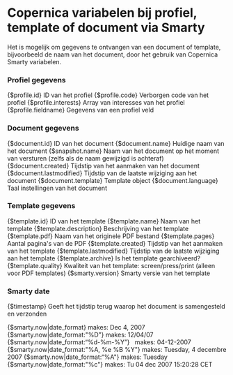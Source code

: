 # Copernica variabelen bij profiel, template of document via Smarty

Het is mogelijk om gegevens te ontvangen van een document of template, bijvoorbeeld de naam van het document, door het gebruik van Copernica Smarty variabelen.

### Profiel gegevens

  {$profile.id} ID van het profiel
  {$profile.code} Verborgen code van het profiel
  {$profile.interests} Array van interesses van het profiel
  {$profile.fieldname} Gegevens van een profiel veld

### Document gegevens

{$document.id} ID van het document
{$document.name} Huidige naam van het document
{$snapshot.name} Naam van het document op het moment van versturen (zelfs als de naam gewijzigd is achteraf)
{$document.created} Tijdstip van het aanmaken van het document
{$document.lastmodified} Tijdstip van de laatste wijziging aan het document
{$document.template} Template object
{$document.language} Taal instellingen van het document

### Template gegevens

{$template.id} ID van het template
{$template.name} Naam van het template
{$template.description} Beschrijving van het template
{$template.pdf} Naam van het originele PDF bestand
{$template.pages} Aantal pagina's van de PDF 
{$template.created} Tijdstip van het aanmaken van het template
{$template.lastmodified} Tijdstip van de laatste wijziging aan het template
{$template.archive} Is het template gearchiveerd?
{$template.quality} Kwaliteit van het template: screen/press/print (alleen voor PDF templates)
{$smarty.version} Smarty versie van het template

### Smarty date

{$timestamp} Geeft het tijdstip terug waarop het document is samengesteld en verzonden 

{$smarty.now|date_format} makes: Dec 4, 2007 
{$smarty.now|date_format:"%D"} makes: 12/04/07
{$smarty.now|date_format:“%d-%m-%Y”}   makes: 04-12-2007
{$smarty.now|date_format:"%A, %e %B %Y"} makes: Tuesday, 4 decembre 2007
{$smarty.now|date_format:“%A"} makes: Tuesday
{$smarty.now|date_format:"%c"} makes: Tu 04 dec 2007 15:20:28 CET
